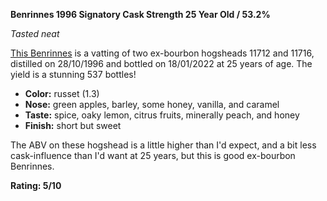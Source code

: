 ﻿**Benrinnes 1996 Signatory Cask Strength 25 Year Old / 53.2%**

*Tasted neat*

[This Benrinnes](https://www.whiskybase.com/whiskies/whisky/206189/benrinnes-1996-sv) is a vatting of two ex-bourbon hogsheads 11712 and 11716, distilled on 28/10/1996 and bottled on 18/01/2022 at 25 years of age.  The yield is a stunning 537 bottles! 

* **Color:** russet (1.3)
* **Nose:** green apples, barley, some honey, vanilla, and caramel
* **Taste:** spice, oaky lemon, citrus fruits, minerally peach, and honey
* **Finish:** short but sweet

The ABV on these hogshead is a little higher than I'd expect, and a bit less cask-influence than I'd want at 25 years, but this is good ex-bourbon Benrinnes.

**Rating: 5/10**